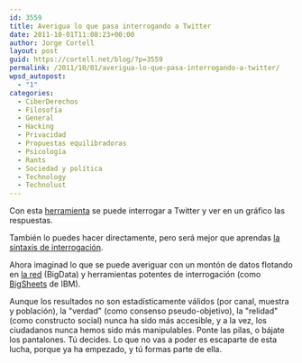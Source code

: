 ```yaml
---
id: 3559
title: Averigua lo que pasa interrogando a Twitter
date: 2011-10-01T11:08:23+00:00
author: Jorge Cortell
layout: post
guid: https://cortell.net/blog/?p=3559
permalink: /2011/10/01/averigua-lo-que-pasa-interrogando-a-twitter/
wpsd_autopost:
  - "1"
categories:
  - CiberDerechos
  - Filosofí­a
  - General
  - Hacking
  - Privacidad
  - Propuestas equilibradoras
  - Psicología
  - Rants
  - Sociedad y polí­tica
  - Technology
  - Technolust
---
```

Con esta <a title="https://timeu.se/" href="https://timeu.se/" target="_blank">herramienta</a> se puede interrogar a Twitter y ver en un gráfico las respuestas.

También lo puedes hacer directamente, pero será mejor que aprendas <a title="https://www.makeuseof.com/tag/5-cool-twitter-search-tricks-monitor-people/" href="https://www.makeuseof.com/tag/5-cool-twitter-search-tricks-monitor-people/" target="_blank">la sintaxis de interrogación</a>.

Ahora imaginad lo que se puede averiguar con un montón de datos flotando en <a title="https://www.onlineschools.org/state-of-the-internet/soti.html" href="https://www.onlineschools.org/state-of-the-internet/soti.html" target="_blank">la red</a> (BigData) y herramientas potentes de interrogación (como <a title="https://www-01.ibm.com/software/ebusiness/jstart/bigsheets/" href="https://www-01.ibm.com/software/ebusiness/jstart/bigsheets/" target="_blank">BigSheets</a> de IBM).

Aunque los resultados no son estadísticamente válidos (por canal, muestra y población), la "verdad" (como consenso pseudo-objetivo), la "relidad" (como constructo social) nunca ha sido más accesible, y a la vez, los ciudadanos nunca hemos sido más manipulables. Ponte las pilas, o bájate los pantalones. Tú decides. Lo que no vas a poder es escaparte de esta lucha, porque ya ha empezado, y tú formas parte de ella.